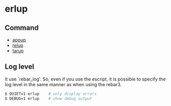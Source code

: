 erlup
========

## Command

- <a href="appup.md">appup</a>
- <a href="relup.md">relup</a>
- <a href="tarup.md">tarup</a>

## Log level

It use `rebar_log'.
So, even if you use the escript, it is possible to specify the log level in the same manner as when using the rebar3.

```bash
$ QUIET=1 erlup    # only display errors
$ DEBUG=1 erlup    # show debug output
```
